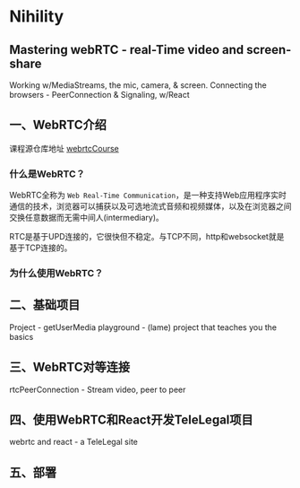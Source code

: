 # Nihility

Mastering webRTC - real-Time video and screen-share
---
Working w/MediaStreams, the mic, camera, & screen. Connecting the browsers - PeerConnection & Signaling, w/React

## 一、WebRTC介绍

课程源仓库地址 [webrtcCourse](https://github.com/robertbunch/webrtcCourse)

### 什么是WebRTC？

WebRTC全称为 `Web Real-Time Communication`，是一种支持Web应用程序实时通信的技术，浏览器可以捕获以及可选地流式音频和视频媒体，以及在浏览器之间交换任意数据而无需中间人(intermediary)。

RTC是基于UPD连接的，它很快但不稳定。与TCP不同，http和websocket就是基于TCP连接的。

### 为什么使用WebRTC？

## 二、基础项目

Project - getUserMedia playground - (lame) project that teaches you the basics

## 三、WebRTC对等连接

rtcPeerConnection - Stream video, peer to peer

## 四、使用WebRTC和React开发TeleLegal项目

webrtc and react - a TeleLegal site

## 五、部署